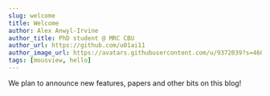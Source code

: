 ```yaml
---
slug: welcome
title: Welcome
author: Alex Anwyl-Irvine
author_title: PhD student @ MRC CBU
author_url: https://github.com/u01ai11
author_image_url: https://avatars.githubusercontent.com/u/9372039?s=460&u=812ffb853b6b7f20cce774847ddec73190fc95bd&v=4
tags: [mousview, hello]
---
```


We plan to announce new features, papers and other bits on this blog!
